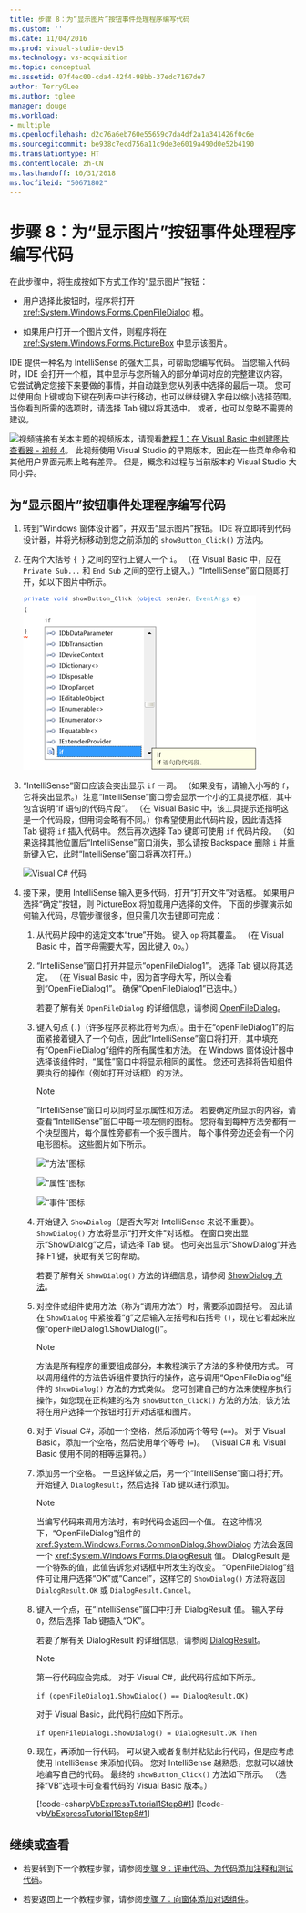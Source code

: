 ```yaml
---
title: 步骤 8：为“显示图片”按钮事件处理程序编写代码
ms.custom: ''
ms.date: 11/04/2016
ms.prod: visual-studio-dev15
ms.technology: vs-acquisition
ms.topic: conceptual
ms.assetid: 07f4ec00-cda4-42f4-98bb-37edc7167de7
author: TerryGLee
ms.author: tglee
manager: douge
ms.workload:
- multiple
ms.openlocfilehash: d2c76a6eb760e55659c7da4df2a1a341426f0c6e
ms.sourcegitcommit: be938c7ecd756a11c9de3e6019a490d0e52b4190
ms.translationtype: HT
ms.contentlocale: zh-CN
ms.lasthandoff: 10/31/2018
ms.locfileid: "50671802"
---
```

# <a name="step-8-write-code-for-the-show-a-picture-button-event-handler"></a>步骤 8：为“显示图片”按钮事件处理程序编写代码

在此步骤中，将生成按如下方式工作的“显示图片”按钮：

- 用户选择此按钮时，程序将打开 <xref:System.Windows.Forms.OpenFileDialog> 框。

- 如果用户打开一个图片文件，则程序将在<xref:System.Windows.Forms.PictureBox> 中显示该图片。

IDE 提供一种名为 IntelliSense 的强大工具，可帮助您编写代码。 当您输入代码时，IDE 会打开一个框，其中显示与您所输入的部分单词对应的完整建议内容。 它尝试确定您接下来要做的事情，并自动跳到您从列表中选择的最后一项。 您可以使用向上键或向下键在列表中进行移动，也可以继续键入字母以缩小选择范围。 当你看到所需的选项时，请选择 Tab 键以将其选中。 或者，也可以忽略不需要的建议。

![视频链接](../data-tools/media/playvideo.gif)有关本主题的视频版本，请观看[教程 1：在 Visual Basic 中创建图片查看器 - 视频 4](https://msdn.microsoft.com/vstudio/gg315355.aspx)。 此视频使用 Visual Studio 的早期版本，因此在一些菜单命令和其他用户界面元素上略有差异。 但是，概念和过程与当前版本的 Visual Studio 大同小异。

## <a name="to-write-code-for-the-show-a-picture-button-event-handler"></a>为“显示图片”按钮事件处理程序编写代码

1.  转到“Windows 窗体设计器”，并双击“显示图片”按钮。 IDE 将立即转到代码设计器，并将光标移动到您之前添加的 `showButton_Click()` 方法内。

2.  在两个大括号 `{ }` 之间的空行上键入一个 `i`。 （在 Visual Basic 中，应在 `Private Sub...` 和 `End Sub` 之间的空行上键入。）“IntelliSense”窗口随即打开，如以下图片中所示。

     ![包含 Visual C&#35; 代码的 IntelliSense](../ide/media/express_ifintellisense.png)

3.  “IntelliSense”窗口应该会突出显示 `if` 一词。 （如果没有，请输入小写的 `f`，它将突出显示。）注意“IntelliSense”窗口旁会显示一个小的工具提示框，其中包含说明“if 语句的代码片段”。 （在 Visual Basic 中，该工具提示还指明这是一个代码段，但用词会略有不同。）你希望使用此代码片段，因此请选择 Tab 键将 `if` 插入代码中。 然后再次选择 Tab 键即可使用 `if` 代码片段。 （如果选择其他位置后“IntelliSense”窗口消失，那么请按 Backspace 删除 `i` 并重新键入它，此时“IntelliSense”窗口将再次打开。）

     ![Visual C&#35; 代码](../ide/media/express_highlighttrue.png)

4.  接下来，使用 IntelliSense 输入更多代码，打开“打开文件”对话框。 如果用户选择“确定”按钮，则 PictureBox 将加载用户选择的文件。 下面的步骤演示如何输入代码，尽管步骤很多，但只需几次击键即可完成：

    1.  从代码片段中的选定文本“true”开始。 键入 `op` 将其覆盖。 （在 Visual Basic 中，首字母需要大写，因此键入 `Op`。）

    2.  “IntelliSense”窗口打开并显示“openFileDialog1”。 选择 Tab 键以将其选定。 （在 Visual Basic 中，因为首字母大写，所以会看到“OpenFileDialog1”。 确保“OpenFileDialog1”已选中。）

         若要了解有关 `OpenFileDialog` 的详细信息，请参阅 [OpenFileDialog](<xref:System.Windows.Forms.OpenFileDialog>)。

    3.  键入句点 (`.`)（许多程序员称此符号为点）。由于在“openFileDialog1”的后面紧接着键入了一个句点，因此“IntelliSense”窗口将打开，其中填充有“OpenFileDialog”组件的所有属性和方法。 在 Windows 窗体设计器中选择该组件时，“属性”窗口中将显示相同的属性。 您还可选择将告知组件要执行的操作（例如打开对话框）的方法。

        > [!NOTE]
        > “IntelliSense”窗口可以同时显示属性和方法。 若要确定所显示的内容，请查看“IntelliSense”窗口中每一项左侧的图标。 您将看到每种方法旁都有一个块型图片，每个属性旁都有一个扳手图片。 每个事件旁边还会有一个闪电形图标。 这些图片如下所示。

         ![“方法”图标](../ide/media/express_iconmethod.png)

         ![“属性”图标](../ide/media/express_iconproperty.png)

         ![“事件”图标](../ide/media/express_iconevent.png)

    4.  开始键入 `ShowDialog`（是否大写对 IntelliSense 来说不重要）。 `ShowDialog()` 方法将显示“打开文件”对话框。 在窗口突出显示“ShowDialog”之后，请选择 Tab 键。 也可突出显示“ShowDialog”并选择 F1 键，获取有关它的帮助。

         若要了解有关 `ShowDialog()` 方法的详细信息，请参阅 [ShowDialog 方法](<xref:System.Windows.Forms.Form.ShowDialog%2A>)。

    5.  对控件或组件使用方法（称为“调用方法”）时，需要添加圆括号。 因此请在 `ShowDialog` 中紧接着“g”之后输入左括号和右括号 `()`，现在它看起来应像“openFileDialog1.ShowDialog()”。

        > [!NOTE]
        > 方法是所有程序的重要组成部分，本教程演示了方法的多种使用方式。 可以调用组件的方法告诉组件要执行的操作，这与调用“OpenFileDialog”组件的 `ShowDialog()` 方法的方式类似。 您可创建自己的方法来使程序执行操作，如您现在正构建的名为 `showButton_Click()` 方法的方法，该方法将在用户选择一个按钮时打开对话框和图片。

    6.  对于 Visual C#，添加一个空格，然后添加两个等号 (`==`)。 对于 Visual Basic，添加一个空格，然后使用单个等号 (`=`)。 （Visual C# 和 Visual Basic 使用不同的相等运算符。）

    7.  添加另一个空格。 一旦这样做之后，另一个“IntelliSense”窗口将打开。 开始键入 `DialogResult`，然后选择 Tab 键以进行添加。

        > [!NOTE]
        > 当编写代码来调用方法时，有时代码会返回一个值。 在这种情况下，“OpenFileDialog”组件的 <xref:System.Windows.Forms.CommonDialog.ShowDialog> 方法会返回一个 <xref:System.Windows.Forms.DialogResult> 值。 DialogResult 是一个特殊的值，此值告诉您对话框中所发生的改变。 “OpenFileDialog”组件可让用户选择“OK”或“Cancel”，这样它的 `ShowDialog()` 方法将返回 `DialogResult.OK` 或 `DialogResult.Cancel`。

    8.  键入一个点，在“IntelliSense”窗口中打开 DialogResult 值。 输入字母 `O`，然后选择 Tab 键插入“OK”。

         若要了解有关 DialogResult 的详细信息，请参阅 [DialogResult](<xref:System.Windows.Forms.DialogResult>)。

        > [!NOTE]
        >  第一行代码应会完成。 对于 Visual C#，此代码行应如下所示。
        >
        >  `if (openFileDialog1.ShowDialog() == DialogResult.OK)`
        >
        >  对于 Visual Basic，此代码行应如下所示。
        >
        >  `If OpenFileDialog1.ShowDialog() = DialogResult.OK Then`

    9. 现在，再添加一行代码。 可以键入或者复制并粘贴此行代码，但是应考虑使用 IntelliSense 来添加代码。 您对 IntelliSense 越熟悉，您就可以越快地编写自己的代码。 最终的 `showButton_Click()` 方法如下所示。 （选择“VB”选项卡可查看代码的 Visual Basic 版本。）

         [!code-csharp[VbExpressTutorial1Step8#1](../ide/codesnippet/CSharp/step-8-write-code-for-the-show-a-picture-button-event-handler_1.cs)]
         [!code-vb[VbExpressTutorial1Step8#1](../ide/codesnippet/VisualBasic/step-8-write-code-for-the-show-a-picture-button-event-handler_1.vb)]

## <a name="to-continue-or-review"></a>继续或查看

-   若要转到下一个教程步骤，请参阅[步骤 9：评审代码、为代码添加注释和测试代码](../ide/step-9-review-comment-and-test-your-code.md)。

-   若要返回上一个教程步骤，请参阅[步骤 7：向窗体添加对话组件](../ide/step-7-add-dialog-components-to-your-form.md)。
